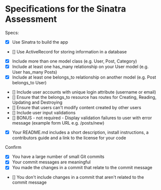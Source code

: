 # Specifications for the Sinatra Assessment

Specs:
- [x] Use Sinatra to build the app
- [] Use ActiveRecord for storing information in a database
- [x] Include more than one model class (e.g. User, Post, Category)
- [x] Include at least one has_many relationship on your User model (e.g. User has_many Posts)
- [x] Include at least one belongs_to relationship on another model (e.g. Post belongs_to User)
- [] Include user accounts with unique login attribute (username or email)
- [] Ensure that the belongs_to resource has routes for Creating, Reading, Updating and Destroying
- [] Ensure that users can't modify content created by other users
- [] Include user input validations
- [] BONUS - not required - Display validation failures to user with error message (example form URL e.g. /posts/new)
- [x] Your README.md includes a short description, install instructions, a contributors guide and a link to the license for your code

Confirm
- [x] You have a large number of small Git commits
- [x] Your commit messages are meaningful
- [x] You made the changes in a commit that relate to the commit message
- [] You don't include changes in a commit that aren't related to the commit message